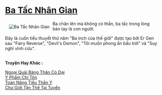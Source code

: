 <a href="https://truyentiki.com/ba-tac-nhan-gian.31567/" title="Ba Tấc Nhân Gian"><h1>Ba Tấc Nhân Gian</h1></a><div style="display:table"><img align="right" style="float: left; padding: 10px;" src="https://truyentiki.com/a/img/str/src/31567.jpg" alt="Ba Tấc Nhân Gian">Ba chân lên mà không có thần, ba tấc trong lòng bàn tay là con người. <p></p> Đây là cuốn tiểu thuyết thứ năm "Ba inch của thế giới" được tạo bởi Er Gen sau "Fairy Reverse", "Devil&#39;s Demon", "Tôi muốn phong ấn bầu trời" và "Suy nghĩ vĩnh cửu".</div><p><br><b>Truyện Hay Khác :</b></p><a href="https://truyentiki.com/ngoai-quai-bang-than-co-dai.31566/" alt="Ngoại Quải Bàng Thân Cỏ Dại">Ngoại Quải Bàng Thân Cỏ Dại</a><br/><a href="https://dichwiki.blogspot.com/2020/06/y-pham-chi-ton.html" alt="Y Phẩm Chí Tôn">Y Phẩm Chí Tôn</a><br/><a href="https://github.com/nownovels/topcv/tree/master/truyenhay/31701/README.md" alt="Toàn Năng Tiểu Thần Y">Toàn Năng Tiểu Thần Y</a><br/><a href="https://wikitruyen.wordpress.com/2020/06/23/chu-gioi-tan-the-tai-tuyen/" alt="Chư Giới Tận Thế Tại Tuyến">Chư Giới Tận Thế Tại Tuyến</a><br/>